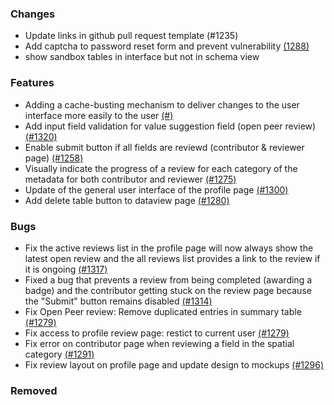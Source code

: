 ### Changes
- Update links in github pull request template (#1235)
- Add captcha to password reset form and prevent vulnerability [(1288)](https://github.com/OpenEnergyPlatform/oeplatform/pull/1288)
- show sandbox tables in interface but not in schema view

### Features
- Adding a cache-busting mechanism to deliver changes to the user interface more easily to the user [(#)](https://github.com/OpenEnergyPlatform/oeplatform/pull/)
- Add input field validation for value suggestion field (open peer review) [(#1320)](https://github.com/OpenEnergyPlatform/oeplatform/pull/1320)
- Enable submit button if all fields are reviewd (contributor & reviewer page) [(#1258)](https://github.com/OpenEnergyPlatform/oeplatform/pull/1258)
- Visually indicate the progress of a review for each category of the metadata for both contributor and reviewer [(#1275)](https://github.com/OpenEnergyPlatform/oeplatform/pull/1275)
- Update of the general user interface of the profile page [(#1300)](https://github.com/OpenEnergyPlatform/oeplatform/pull/1300)
- Add delete table button to dataview page [(#1280)](https://github.com/OpenEnergyPlatform/oeplatform/pull/1280)

### Bugs
- Fix the active reviews list in the profile page will now always show the latest open review and the all reviews list provides a link to the review if it is ongoing [(#1317)](https://github.com/OpenEnergyPlatform/oeplatform/pull/1317)
- Fixed a bug that prevents a review from being completed (awarding a badge) and the contributor getting stuck on the review page because the "Submit" button remains disabled [(#1314)](https://github.com/OpenEnergyPlatform/oeplatform/pull/1314)
- Fix Open Peer review: Remove duplicated entries in summary table [(#1279)](https://github.com/OpenEnergyPlatform/oeplatform/pull/1279)
- Fix access to profile review page: restict to current user [(#1279)](https://github.com/OpenEnergyPlatform/oeplatform/pull/1279)
- Fix error on contributor page when reviewing a field in the spatial category [(#1291)](https://github.com/OpenEnergyPlatform/oeplatform/pull/1291)
- Fix review layout on profile page and update design to mockups [(#1296)](https://github.com/OpenEnergyPlatform/oeplatform/pull/1296)

### Removed
